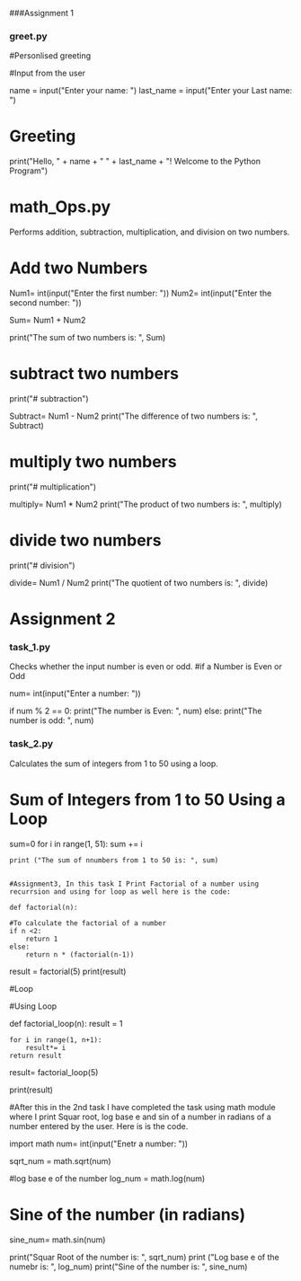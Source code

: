 
###Assignment 1

### greet.py
 #Personlised greeting

#Input from the user

name = input("Enter your name: ")
last_name = input("Enter your Last name: ")

# Greeting

print("Hello, " + name + " " + last_name + "! Welcome to the Python Program")

# math_Ops.py
Performs addition, subtraction, multiplication, and division on two numbers.
# Add two Numbers

Num1= int(input("Enter the first number: "))
Num2= int(input("Enter the second number: "))

Sum= Num1 + Num2

print("The sum of two numbers is: ", Sum)

# subtract two numbers

print("# subtraction")

Subtract= Num1 - Num2
print("The difference of two numbers is: ", Subtract)

# multiply two numbers
print("# multiplication")

multiply= Num1 * Num2
print("The product of two numbers is: ", multiply)

# divide two numbers
print("# division")

divide= Num1 / Num2
print("The quotient of two numbers is: ", divide)

# Assignment 2

### task_1.py
Checks whether the input number is even or odd.
#if a Number is Even or Odd

num= int(input("Enter a number: "))

if num % 2 == 0:
    print("The number is Even: ", num)
else:
    print("The number is odd: ", num)


### task_2.py
Calculates the sum of integers from 1 to 50 using a loop.
# Sum of Integers from 1 to 50 Using a Loop
sum=0
for i in range(1, 51):
    sum += i

    print ("The sum of nnumbers from 1 to 50 is: ", sum)
    

    #Assignment3, In this task I Print Factorial of a number using recurrsion and using for loop as well here is the code:

    def factorial(n):

    #To calculate the factorial of a number
    if n <2:
        return 1
    else:
        return n * (factorial(n-1))
result = factorial(5)
print(result)

#Loop

#Using Loop

def factorial_loop(n):
    result = 1

    for i in range(1, n+1):
        result*= i
    return result

result= factorial_loop(5)
    
print(result)




#After this in the 2nd task I have completed the task using math module where I print Squar root, log base e and sin of a number in radians of a number entered by the user. Here is is the code.

import math
num= int(input("Enetr a number: "))

sqrt_num = math.sqrt(num)

#log base e of the number
log_num = math.log(num)

# Sine of the number (in radians)
sine_num= math.sin(num)

print("Squar Root of the number is: ", sqrt_num)
print ("Log base e of the numebr is: ", log_num)
print("Sine of the number is: ", sine_num)

